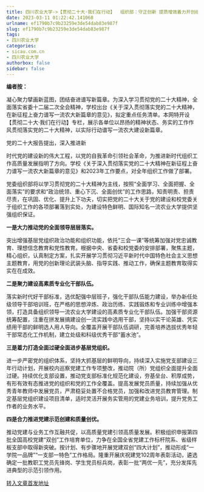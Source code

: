 ```yaml
---
title: 四川农业大学->【贯彻二十大·我们在行动】  组织部：守正创新 提质增效着力开创组织工作新局面 | sicau.com.cn
date: 2023-03-11 01:22:42.141068
urlname: ef1790b7c9b23259e3de54dab83e987f
slug: ef1790b7c9b23259e3de54dab83e987f
tags: 
- 四川农业大学
categories:
- sicau.com.cn
- 四川农业大学
authorbox: false
sidebar: false
---
```

**编者按：**

凝心聚力擘画新蓝图，团结奋进谱写新篇章。为深入学习贯彻党的二十大精神，全面落实省委十二届二次全会精神，学校出台《关于深入贯彻落实党的二十大精神，在新征程上奋力谱写一流农大新篇章的意见》，拟定重点任务清单。本网特开设【贯彻二十大·我们在行动】专栏，展示各单位以昂扬的精神状态、务实的工作作风贯彻落实党的二十大精神，以实际行动谱写一流农大建设新篇章。

党的二十大报告提出，深入推进新
<!--more-->
时代党的建设新的伟大工程，以党的自我革命引领社会革命，为推进新时代组织工作高质量发展指明了方向。学校《关于深入贯彻落实党的二十大精神在新征程上奋力谱写一流农大新篇章的意见》和2023年工作要点，对全年组织工作做了部署。

党委组织部将以学习贯彻党的二十大精神为主线，按照“全面学习、全面把握、全面落实”的要求和“政治统领、重心下沉、全面创优”的工作思路，知责明责、担责尽责，在巩固、优化、提升上下功夫，切实把党的二十大关于党的建设和校党委关于组织工作的各项部署落到实处，为建设特色鲜明、国际知名一流农业大学提供坚强组织保证。

**一是大力推动党的全面领导层层落实。**

突出增强基层党组织政治功能和组织功能，依托“三会一课”等统筹加强对党忠诚教育、理想信念教育和党性教育。根据中央、省委和校党委的安排部署，聚焦主题，精心组织，认真制定方案，扎实开展学习贯彻习近平新时代中国特色社会主义思想主题教育，用党的创新理论武装头脑、指导实践、推动工作，确保主题教育取得实实在在成效。

**二是聚力建设高素质专业化干部队伍。**

落实新时代好干部标准，选优配强中层班子，强化干部队伍能力建设，举办新任处级领导干部培训班，在严格的思想淬炼、政治历练、实践锻炼和专业训练中增强本领，打造具备组织领导一流农业大学建设的高素质专业化干部队伍。加强干部资源统筹配置，注重在拼发展搞建设创一流实践中选用干部，坚持以实干论英雄、凭实绩用干部的鲜明选人用人导向。全覆盖开展干部队伍调研，完善培养选拔优秀年轻干部常态化工作机制，建立处级和科级优秀干部“蓄水池”。

**三是着力打造全面过硬全面进步基层党组织。**

进一步严密党的组织体系，坚持大抓基层的鲜明导向，持续深入实施党支部建设三年行动计划，开展校内巡察党建工作专项整改，推动院（所）党组织全面提升全面过硬。持续优化支部设置，推动党支部标准化规范化建设，夯基垒台、积厚成势，有形有效有态推进党的组织和党的工作全覆盖。提高发展党员质量，持续加强从优秀青年教师中发展党员，严肃稳妥处置不合格党员，加强和改进党员教育管理。制定基层党组织建设项目清单，适时灵活开展务实管用的党建业务培训，提升党务工作者的业务水平。

**四是合力推进党建示范创建和质量创优。**

推动党建与业务工作互融共促，以高质量党建引领高质量发展。积极组织申报第四批全国高校党建“双创”工作培育单位，力争在全国全省党建工作标杆院系、省级样板支部中取得新突破。按计划、有步骤地开展党建双创“四大计划”，推动形成“一学院一品牌”“一支部一特色”工作格局。隆重开展庆祝建党102周年表彰活动，遴选确定一批教职工党员先锋岗、学生党员标兵岗，表彰一批“两优一先”，充分发挥先进典型的示范引领作用。



[转入文章首发地址](https://news.sicau.edu.cn/info/1135/71326.htm)